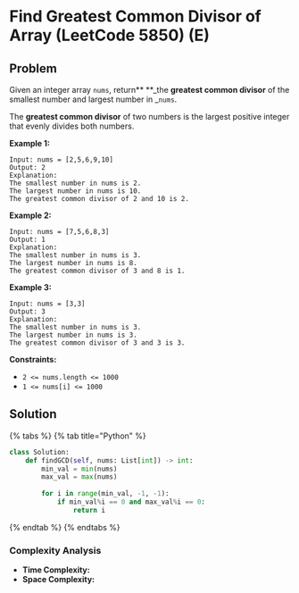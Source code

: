 # Find Greatest Common Divisor of Array (LeetCode 5850) (E)

## Problem

Given an integer array `nums`, return** **_the **greatest common divisor** of the smallest number and largest number in _`nums`.

The **greatest common divisor** of two numbers is the largest positive integer that evenly divides both numbers.

**Example 1:**

```
Input: nums = [2,5,6,9,10]
Output: 2
Explanation:
The smallest number in nums is 2.
The largest number in nums is 10.
The greatest common divisor of 2 and 10 is 2.
```

**Example 2:**

```
Input: nums = [7,5,6,8,3]
Output: 1
Explanation:
The smallest number in nums is 3.
The largest number in nums is 8.
The greatest common divisor of 3 and 8 is 1.
```

**Example 3:**

```
Input: nums = [3,3]
Output: 3
Explanation:
The smallest number in nums is 3.
The largest number in nums is 3.
The greatest common divisor of 3 and 3 is 3.
```

**Constraints:**

* `2 <= nums.length <= 1000`
* `1 <= nums[i] <= 1000`

## Solution&#x20;

{% tabs %}
{% tab title="Python" %}
```python
class Solution:
    def findGCD(self, nums: List[int]) -> int:
        min_val = min(nums)
        max_val = max(nums)
        
        for i in range(min_val, -1, -1):
            if min_val%i == 0 and max_val%i == 0:
                return i
```
{% endtab %}
{% endtabs %}

### Complexity Analysis

* **Time Complexity:**
* **Space Complexity:**
